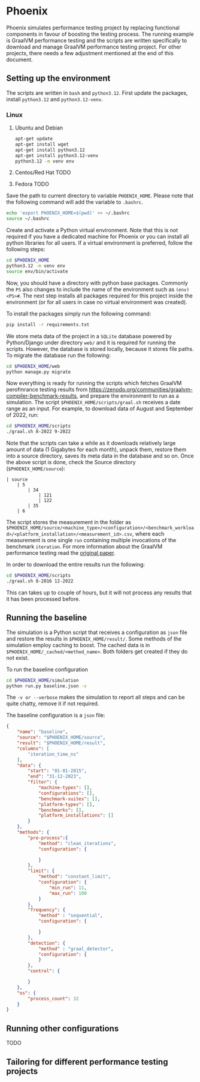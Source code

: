 # Phoenix
Phoenix simulates performance testing project by replacing functional components in favour of boosting the testing process. The running example is GraalVM performance testing and the scripts are written specifically to download and manage GraalVM performance testing project. For other projects, there needs a few adjustment mentioned at the end of this document. 


## Setting up the environment
The scripts are written in `bash` and `python3.12`. First update the packages, install `python3.12` and `python3.12-venv`.
### Linux
1. Ubuntu and Debian
    ```bash
    apt-get update
    apt-get install wget
    apt-get install python3.12
    apt-get install python3.12-venv
    python3.12 -m venv env
    ```

1. Centos/Red Hat
    TODO

1. Fedora
    TODO


Save the path to current directory to variable `PHOENIX_HOME`. Please note that the following command will add the variable to `.bashrc`.

```bash
echo 'export PHOENIX_HOME=$(pwd)' >> ~/.bashrc
source ~/.bashrc
```

Create and activate a Python virtual environment. Note that this is not required if you have a dedicated machine for Phoenix or you can install all python libraries for all users. If a virtual environment is preferred, follow the following steps:

```bash
cd $PHOENIX_HOME
python3.12 -m venv env
source env/bin/activate
```

Now, you should have a directory with python base packages. Commonly the `PS` also changes to include the name of the environment such as `(env) <PS>#`. The next step installs all packages required for this project inside the environment (or for all users in case no virtual environment was created).

To install the packages simply run the following command:

```bash
pip install -r requirements.txt
```

We store meta data of the project in a `SQLite` database powered by Python/Django under directory `web/` and it is required for running the scripts. However, the database is stored locally, because it stores file paths. To migrate the database run the following:

```bash
cd $PHOENIX_HOME/web
python manage.py migrate
```


Now everything is ready for running the scripts which fetches GraalVM perofmrance testing results from https://zenodo.org/communities/graalvm-compiler-benchmark-results,  and prepare the environment to run as a simulation. The script `$PHOENIX_HOME/scripts/graal.sh` receives a date range as an input. For example, to download data of August and September of 2022, run:

```bash
cd $PHOENIX_HOME/scripts
./graal.sh 8-2022 9-2022
```

Note that the scripts can take a while as it downloads relatively large amount of data (1 Gigabytes for each month), unpack them, restore them into a source directory, saves its meta data in the database and so on. Once the above script is done, check the Source directory (`$PHOENIX_HOME/source`):

```
| source
    | 5 
        | 34
            | 121
            | 122
        | 35
    | 6 
```

The script stores the measurement in the folder as `$PHOENIX_HOME/source/<machine_type>/<configuration>/<benchmark_workload>/<platform_installation>/<measurement_id>.csv`, where each measurement is one single `run` containing multiple invocations of the benchmark `iteration`. For more information about the GraalVM performance testing read the [original paper](https://dl.acm.org/doi/10.1145/3578245.3585025).

In order to download the entire results run the following:

```bash
cd $PHOENIX_HOME/scripts
./graal.sh 8-2016 12-2022
```

This can takes up to couple of hours, but it will not process any results that it has been processed before.

## Running the baseline
The simulation is a Python script that receives a configuration as `json` file and restore the results in `$PHOENIX_HOME/result/`. Some methods of the simulation employ caching to boost. The cached data is in `$PHOENIX_HOME/_cached/<method_name>`. Both folders get created if they do not exist.

To run the baseline configuration
```bash
cd $PHOENIX_HOME/simulation
python run.py baseline.json -v
```

The `-v or --verbose` makes the simulation to report all steps and can be quite chatty, remove it if not required. 

The baseline configuration is a `json` file:
```json
{
    "name": "baseline",
    "source": "$PHOENIX_HOME/source",
    "result": "$PHOENIX_HOME/result",
    "columns": [
        "iteration_time_ns"
    ],
    "data": {
        "start": "01-01-2015",
        "end": "31-12-2023",
        "filter": {
            "machine-types": [],
            "configurations": [],
            "benchmark-suites": [],
            "platform-types": [],
            "benchmarks": [],
            "platform_installations": []
        }
    },
    "methods": {
        "pre-process":{
            "method": "clean_iterations",
            "configuration": {

            }
        },
        "limit": {
            "method": "constant_limit",
            "configuration": {
                "min_run": 11,
                "max_run": 100
            }
        },
        "frequency": {
            "method" : "sequential",
            "configuration": {

            }
        },
        "detection": {
            "method" : "graal_detector",
            "configuration": {
            }
        },
        "control": {

        }
    },
    "os": {
        "process_count": 32
    }
}
```





## Running other configurations
TODO

## Tailoring for different performance testing projects
